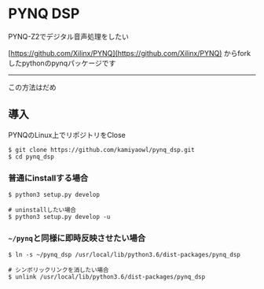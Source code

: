 # PYNQ DSP

PYNQ-Z2でデジタル音声処理をしたい

[https://github.com/Xilinx/PYNQ](https://github.com/Xilinx/PYNQ) からforkしたpythonのpynqパッケージです

---

この方法はだめ

## 導入

PYNQのLinux上でリポジトリをClose

```
$ git clone https://github.com/kamiyaowl/pynq_dsp.git
$ cd pynq_dsp
```

### 普通にinstallする場合

```
$ python3 setup.py develop

# uninstallしたい場合
$ python3 setup.py develop -u
```

### `~/pynq`と同様に即時反映させたい場合

```
$ ln -s ~/pynq_dsp /usr/local/lib/python3.6/dist-packages/pynq_dsp

# シンボリックリンクを消したい場合
$ unlink /usr/local/lib/python3.6/dist-packages/pynq_dsp
```
